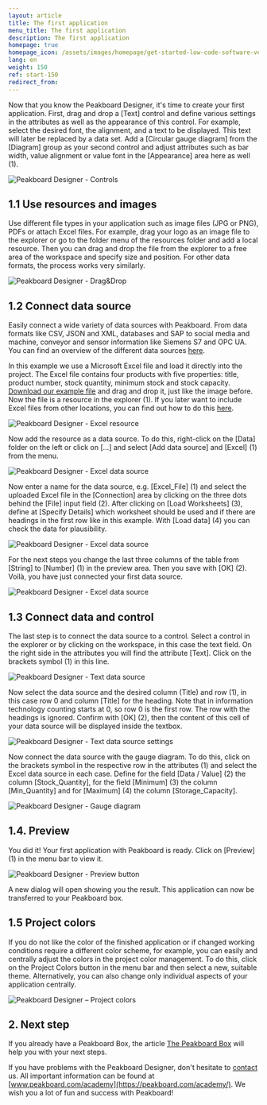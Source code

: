 ```yaml
---
layout: article
title: The first application  
menu_title: The first application   
description: The first application 
homepage: true
homepage_icon: /assets/images/homepage/get-started-low-code-software-vector.svg
lang: en
weight: 150
ref: start-150
redirect_from:
---
```


Now that you know the Peakboard Designer, it's time to create your first application.
First, drag and drop a [Text] control and define various settings in the attributes as well as the appearance of this control.
For example, select the desired font, the alignment, and a text to be displayed. This text will later be replaced by a data set.
Add a [Circular gauge diagram] from the [Diagram] group as your second control and adjust attributes such as bar width, value alignment or value font in the [Appearance] area here as well (1).

![Peakboard Designer - Controls](/assets/images/get_started/Visualization_controls_en.png)

## 1.1 Use resources and images

Use different file types in your application such as image files (JPG or PNG), PDFs or attach Excel files.
For example, drag your logo as an image file to the explorer or go to the folder menu of the resources folder and add a local resource.
Then you can drag and drop the file from the explorer to a free area of the workspace and specify size and position.
For other data formats, the process works very similarly.

![Peakboard Designer - Drag&Drop](/assets/images/get_started/Visualization_resources_en.gif)

## 1.2 Connect data source

Easily connect a wide variety of data sources with Peakboard.
From data formats like CSV, JSON and XML, databases and SAP to social media and machine, conveyor and sensor information like Siemens S7 and OPC UA.
You can find an overview of the different data sources [here](https://peakboard.com/en/interfaces/?utm_source=HelpCenter&utm_medium=Link&utm_campaign=GetStarted_Article).

In this example we use a Microsoft Excel file and load it directly into the project.
The Excel file contains four products with five properties: title, product number, stock quantity, minimum stock and stock capacity.
[Download our example file](/assets/files/examples/Peakboard_Example_Date.xlsx) and drag and drop it, just like the image before.
Now the file is a resource in the explorer (1). If you later want to include Excel files from other locations, you can find out how to do this [here](/data_sources/Excel/en-excel.html).

![Peakboard Designer - Excel resource](/assets/images/get_started/Visualization_excel-01_en.png)

Now add the resource as a data source.
To do this, right-click on the [Data] folder on the left or click on [...] and select [Add data source] and [Excel] (1) from the menu.

![Peakboard Designer - Excel data source](/assets/images/get_started/Visualization_excel-02_en.png)

Now enter a name for the data source, e.g. [Excel_File] (1) and select the uploaded Excel file in the [Connection] area by clicking on the three dots behind the [File] input field (2).
After clicking on [Load Worksheets] (3), define at [Specify Details] which worksheet should be used and if there are headings in the first row like in this example.
With [Load data] (4) you can check the data for plausibility.

![Peakboard Designer - Excel data source](/assets/images/get_started/Visualization_excel-03_en.png)

For the next steps you change the last three columns of the table from [String] to [Number] (1) in the preview area. Then you save with [OK] (2).
Voilà, you have just connected your first data source.

![Peakboard Designer - Excel data source](/assets/images/get_started/Visualization_excel-04_en.png)

## 1.3 Connect data and control

The last step is to connect the data source to a control.
Select a control in the explorer or by clicking on the workspace, in this case the text field.
On the right side in the attributes you will find the attribute [Text].
Click on the brackets symbol (1) in this line.

![Peakboard Designer - Text data source](/assets/images/get_started/Visualization_excel-05_en.png)

Now select the data source and the desired column (Title) and row (1), in this case row 0 and column [Title] for the heading.
Note that in information technology counting starts at 0, so row 0 is the first row.
The row with the headings is ignored.
Confirm with [OK] (2), then the content of this cell of your data source will be displayed inside the textbox.

![Peakboard Designer - Text data source settings](/assets/images/get_started/Visualization_excel-06_en.png)

Now connect the data source with the gauge diagram.
To do this, click on the brackets symbol in the respective row in the attributes (1) and select the Excel data source in each case.
Define for the field [Data / Value] (2) the column [Stock_Quantity], for the field [Minimum] (3) the column [Min_Quantity] and for [Maximum] (4) the column [Storage_Capacity].

![Peakboard Designer - Gauge diagram](/assets/images/get_started/Visualization_excel-07_en.png)

## 1.4. Preview

You did it!
Your first application with Peakboard is ready.
Click on [Preview] (1) in the menu bar to view it.

![Peakboard Designer - Preview button](/assets/images/get_started/Visualization_excel-08_en.png)

A new dialog will open showing you the result. This application can now be transferred to your Peakboard box.

## 1.5 Project colors

If you do not like the color of the finished application or if changed working conditions require a different color scheme, for example, you can easily and centrally adjust the colors in the project color management.
To do this, click on the Project Colors button in the menu bar and then select a new, suitable theme. Alternatively, you can also change only individual aspects of your application centrally.

![Peakboard Designer – Project colors](/assets/images/get_started/Visualization_projectcolors_en.gif)

## 2. Next step

If you already have a Peakboard Box, the article [The Peakboard Box](https://help.peakboard.com/get_started/de-peakboard-box.html) will help you with your next steps.

If you have problems with the Peakboard Designer, don't hesitate to [contact](mailto:support@peakboard.com) us.
All important information can be found at [www.peakboard.com/academy](https://peakboard.com/academy/).
We wish you a lot of fun and success with Peakboard!
